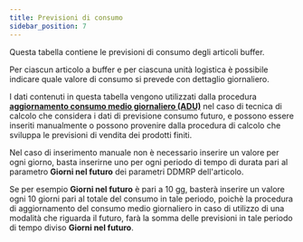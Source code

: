 ```yaml
---
title: Previsioni di consumo
sidebar_position: 7
---
```

Questa tabella contiene le previsioni di consumo degli articoli buffer.

Per ciascun articolo a buffer e per ciascuna unità logistica è possibile indicare quale valore di consumo si prevede con dettaglio giornaliero.

I dati contenuti in questa tabella vengono utilizzati dalla procedura [**aggiornamento consumo medio giornaliero (ADU)**](/docs/ddmrp/procedures/adu-update) nel caso di tecnica di calcolo che considera i dati di previsione consumo futuro, e possono essere inseriti manualmente o possono provenire dalla procedura di calcolo che sviluppa le previsioni di vendita dei prodotti finiti.

Nel caso di inserimento manuale non è necessario inserire un valore per ogni giorno, basta inserirne uno per ogni periodo di tempo di durata pari al parametro **Giorni nel futuro** dei parametri DDMRP dell'articolo.

Se per esempio **Giorni nel futuro** è pari a 10 gg, basterà inserire un valore ogni 10 giorni pari al totale del consumo in tale periodo, poichè la procedura di aggiornamento del consumo medio giornaliero in caso di utilizzo di una modalità che riguarda il futuro, farà la somma delle previsioni in tale periodo di tempo diviso **Giorni nel futuro**.